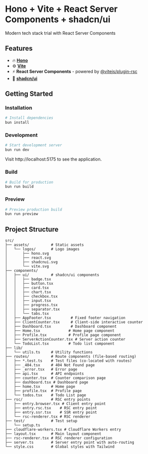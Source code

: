 # Hono + Vite + React Server Components + shadcn/ui

Modern tech stack trial with React Server Components

## Features

- 🔥 **[Hono](https://hono.dev)**
- ⚙️  **[Vite](https://vite.dev/)**
- ⚡ **React Server Components** - powered by [@vitejs/plugin-rsc](https://www.npmjs.com/package/@vitejs/plugin-rsc)
- 🎨 **[shadcn/ui](https://ui.shadcn.com/)**

## Getting Started

### Installation

```bash
# Install dependencies
bun install
```

### Development

```bash
# Start development server
bun run dev
```

Visit http://localhost:5175 to see the application.

### Build

```bash
# Build for production
bun run build
```

### Preview

```bash
# Preview production build
bun run preview
```

## Project Structure

```
src/
├── assets/          # Static assets
│   └── logos/       # Logo images
│       ├── hono.svg
│       ├── react.svg
│       ├── shadcnui.svg
│       └── vite.svg
├── components/
│   ├── ui/          # shadcn/ui components
│   │   ├── badge.tsx
│   │   ├── button.tsx
│   │   ├── card.tsx
│   │   ├── chart.tsx
│   │   ├── checkbox.tsx
│   │   ├── input.tsx
│   │   ├── progress.tsx
│   │   ├── separator.tsx
│   │   └── tabs.tsx
│   ├── AppFooter.tsx         # Fixed footer navigation
│   ├── ClientCounter.tsx     # Client-side interactive counter
│   ├── Dashboard.tsx         # Dashboard component
│   ├── Home.tsx             # Home page component
│   ├── Profile.tsx          # Profile page component
│   ├── ServerActionCounter.tsx # Server action counter
│   └── TodoList.tsx         # Todo list component
├── lib/
│   └── utils.ts     # Utility functions
├── routes/          # Route components (file-based routing)
│   ├── *.test.ts    # Test files (co-located with routes)
│   ├── _404.tsx     # 404 Not Found page
│   ├── _error.tsx   # Error page
│   ├── api.tsx      # API endpoints
│   ├── counter.tsx  # Counter comparison page
│   ├── dashboard.tsx # Dashboard page
│   ├── home.tsx     # Home page
│   ├── profile.tsx  # Profile page
│   └── todos.tsx    # Todo List page
├── rsc/             # RSC entry points
│   ├── entry.browser.tsx # Client entry point
│   ├── entry.rsc.tsx    # RSC entry point
│   ├── entry.ssr.tsx    # SSR entry point
│   └── rsc-renderer.tsx # RSC renderer
├── test/            # Test setup
│   └── setup.ts
├── cloudflare-workers.tsx # Cloudflare Workers entry
├── layout.tsx       # Main layout component
├── rsc-renderer.tsx # RSC renderer configuration
├── server.ts        # Server entry point with auto-routing
└── style.css        # Global styles with Tailwind
```

